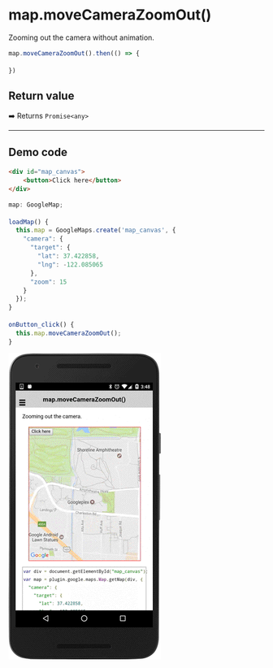 # map.moveCameraZoomOut()

Zooming out the camera without animation.

```typescript
map.moveCameraZoomOut().then(() => {

})
```

## Return value

:arrow_right: Returns `Promise<any>`

----------------------------------------------------------------------------------------------------------

## Demo code

```html
<div id="map_canvas">
    <button>Click here</button>
</div>
```

```typescript
map: GoogleMap;

loadMap() {
  this.map = GoogleMaps.create('map_canvas', {
    "camera": {
      "target": {
        "lat": 37.422858,
        "lng": -122.085065
      },
      "zoom": 15
    }
  });
}

onButton_click() {
  this.map.moveCameraZoomOut();
}

```

![](image.gif)
